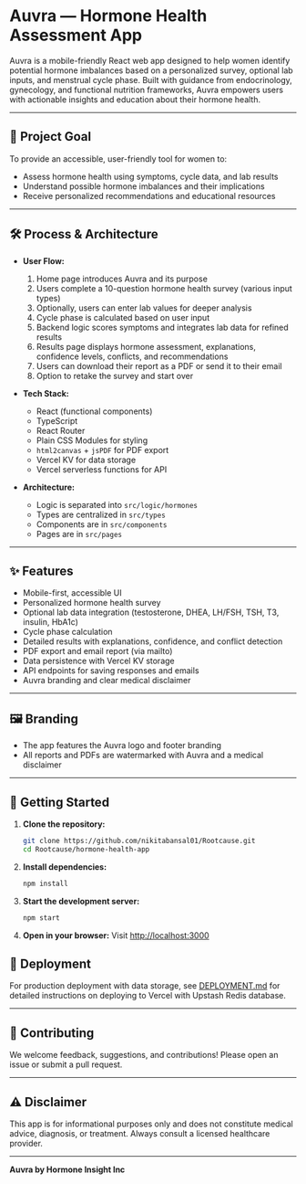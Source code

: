 # Auvra — Hormone Health Assessment App

Auvra is a mobile-friendly React web app designed to help women identify potential hormone imbalances based on a personalized survey, optional lab inputs, and menstrual cycle phase. Built with guidance from endocrinology, gynecology, and functional nutrition frameworks, Auvra empowers users with actionable insights and education about their hormone health.

---

## 🚀 Project Goal
To provide an accessible, user-friendly tool for women to:
- Assess hormone health using symptoms, cycle data, and lab results
- Understand possible hormone imbalances and their implications
- Receive personalized recommendations and educational resources

---

## 🛠️ Process & Architecture
- **User Flow:**
  1. Home page introduces Auvra and its purpose
  2. Users complete a 10-question hormone health survey (various input types)
  3. Optionally, users can enter lab values for deeper analysis
  4. Cycle phase is calculated based on user input
  5. Backend logic scores symptoms and integrates lab data for refined results
  6. Results page displays hormone assessment, explanations, confidence levels, conflicts, and recommendations
  7. Users can download their report as a PDF or send it to their email
  8. Option to retake the survey and start over

- **Tech Stack:**
  - React (functional components)
  - TypeScript
  - React Router
  - Plain CSS Modules for styling
  - `html2canvas` + `jsPDF` for PDF export
  - Vercel KV for data storage
  - Vercel serverless functions for API

- **Architecture:**
  - Logic is separated into `src/logic/hormones`
  - Types are centralized in `src/types`
  - Components are in `src/components`
  - Pages are in `src/pages`

---

## ✨ Features
- Mobile-first, accessible UI
- Personalized hormone health survey
- Optional lab data integration (testosterone, DHEA, LH/FSH, TSH, T3, insulin, HbA1c)
- Cycle phase calculation
- Detailed results with explanations, confidence, and conflict detection
- PDF export and email report (via mailto)
- Data persistence with Vercel KV storage
- API endpoints for saving responses and emails
- Auvra branding and clear medical disclaimer

---

## 🖼️ Branding
- The app features the Auvra logo and footer branding
- All reports and PDFs are watermarked with Auvra and a medical disclaimer

---

## 🏁 Getting Started

1. **Clone the repository:**
   ```bash
   git clone https://github.com/nikitabansal01/Rootcause.git
   cd Rootcause/hormone-health-app
   ```
2. **Install dependencies:**
   ```bash
   npm install
   ```
3. **Start the development server:**
   ```bash
   npm start
   ```
4. **Open in your browser:**
   Visit [http://localhost:3000](http://localhost:3000)

## 🚀 Deployment

For production deployment with data storage, see [DEPLOYMENT.md](./DEPLOYMENT.md) for detailed instructions on deploying to Vercel with Upstash Redis database.

<!-- Updated deployment info -->

---

## 🤝 Contributing
We welcome feedback, suggestions, and contributions! Please open an issue or submit a pull request.

---

## ⚠️ Disclaimer
This app is for informational purposes only and does not constitute medical advice, diagnosis, or treatment. Always consult a licensed healthcare provider.

---

**Auvra by Hormone Insight Inc**
